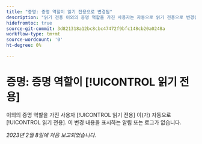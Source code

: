 ```yaml
---
title: "증명: 증명 역할이 읽기 전용으로 변경됨"
description: "읽기 전용 이외의 증명 역할을 가진 사용자는 자동으로 읽기 전용으로 변경됩니다. 이 변경 사항을 표시하는 알림 또는 로그가 없습니다."
hidefromtoc: true
source-git-commit: 3d821318a12bc8cbc47472f9bfc148cb20a0248a
workflow-type: tm+mt
source-wordcount: '0'
ht-degree: 0%

---
```



# 증명: 증명 역할이 [!UICONTROL 읽기 전용]

이외의 증명 역할을 가진 사용자 [!UICONTROL 읽기 전용] 이(가) 자동으로 [!UICONTROL 읽기 전용]. 이 변경 내용을 표시하는 알림 또는 로그가 없습니다.

_2023년 2월 8일에 처음 보고되었습니다._

